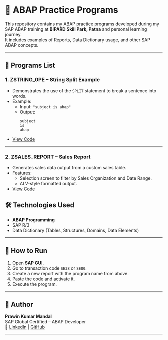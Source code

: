 # 🚀 ABAP Practice Programs

This repository contains my ABAP practice programs developed during my SAP ABAP training at **BIPARD Skill Park, Patna** and personal learning journey.  
It includes examples of Reports, Data Dictionary usage, and other SAP ABAP concepts.

---

## 📌 Programs List

### 1. **ZSTRING_0PE** – String Split Example
- Demonstrates the use of the `SPLIT` statement to break a sentence into words.
- Example:
  - Input: `"subject is abap"`
  - Output:  
    ```
    subject
    is
    abap
    ```
- [View Code](abap-string-split.abap)

---
### 2. **ZSALES_REPORT** – Sales Report
- Generates sales data output from a custom sales table.
- Features:
  - Selection screen to filter by Sales Organization and Date Range.
  - ALV-style formatted output.
- [View Code](ZSALES_REPORT.abap)

## 🛠 Technologies Used
- **ABAP Programming**
- SAP R/3
- Data Dictionary (Tables, Structures, Domains, Data Elements)

---

## 📄 How to Run
1. Open **SAP GUI**.
2. Go to transaction code `SE38` or `SE80`.
3. Create a new report with the program name from above.
4. Paste the code and activate it.
5. Execute the program.

---

## 👤 Author
**Prawin Kumar Mandal**  
SAP Global Certified – ABAP Developer  
📌 [LinkedIn](https://linkedin.com/in/prawin89) | [GitHub](https://github.com/prawin81)

---
